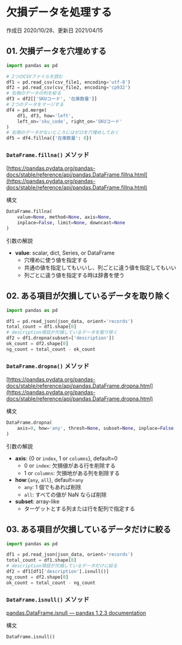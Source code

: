 # 欠損データを処理する

作成日 2020/10/28、更新日 2021/04/15

## 01. 欠損データを穴埋めする

```python
import pandas as pd

# 2つのCSVファイルを読む
df1 = pd.read_csv(csv_file1, encoding='utf-8')
df2 = pd.read_csv(csv_file2, encoding='cp932')
# 右側のデータの列を絞る
df3 = df2[['SKUコード', '在庫数量']]
# 2つのデータをマージする
df4 = pd.merge(
    df1, df3, how='left',
    left_on='sku_code', right_on='SKUコード'
)
# 右側のデータがないところにはゼロを穴埋めしておく
df5 = df4.fillna({'在庫数量': 0})
```

### `DataFrame.fillna()` メソッド

[https://pandas.pydata.org/pandas-docs/stable/reference/api/pandas.DataFrame.fillna.html](https://pandas.pydata.org/pandas-docs/stable/reference/api/pandas.DataFrame.fillna.html)

構文

```python
DataFrame.fillna(
    value=None, method=None, axis=None, 
    inplace=False, limit=None, downcast=None
)
```

引数の解説

- **value**: scalar, dict, Series, or DataFrame
  - 穴埋めに使う値を指定する
  - 共通の値を指定してもいいし、列ごとに違う値を指定してもいい
  - 列ごとに違う値を指定する時は辞書を使う

## 02. ある項目が欠損しているデータを取り除く

```python
import pandas as pd

df1 = pd.read_json(json_data, orient='records')
total_count = df1.shape[0]
# description項目が欠損しているデータを取り除く
df2 = df1.dropna(subset=['description'])
ok_count = df2.shape[0]
ng_count = total_count - ok_count
```

### `DataFrame.dropna()` メソッド

[https://pandas.pydata.org/pandas-docs/stable/reference/api/pandas.DataFrame.dropna.html](https://pandas.pydata.org/pandas-docs/stable/reference/api/pandas.DataFrame.dropna.html)

構文

```python
DataFrame.dropna(
    axis=0, how='any', thresh=None, subset=None, inplace=False
)
```

引数の解説

- **axis**: {0 or `index`, 1 or `columns`}, default=0
  - 0 or `index`: 欠損値がある行を削除する
  - 1 or `columns`: 欠損地がある列を削除する
- **how**:{`any`, `all`}, default=`any`
  - `any`: 1 個でもあれば削除
  - `all`: すべての値が NaN ならば削除
- **subset**: array-like
  - ターゲットとする列または行を配列で指定する

## 03. ある項目が欠損しているデータだけに絞る

```python
import pandas as pd

df1 = pd.read_json(json_data, orient='records')
total_count = df1.shape[0]
# description項目が欠損しているデータだけに絞る
df2 = df1[df1['description'].isnull()]
ng_count = df2.shape[0]
ok_count = total_count - ng_count
```

### `DataFrame.isnull()` メソッド

[pandas\.DataFrame\.isnull — pandas 1\.2\.3 documentation](https://pandas.pydata.org/pandas-docs/stable/reference/api/pandas.DataFrame.isnull.html)

構文

```python
DataFrame.isnull()
```
